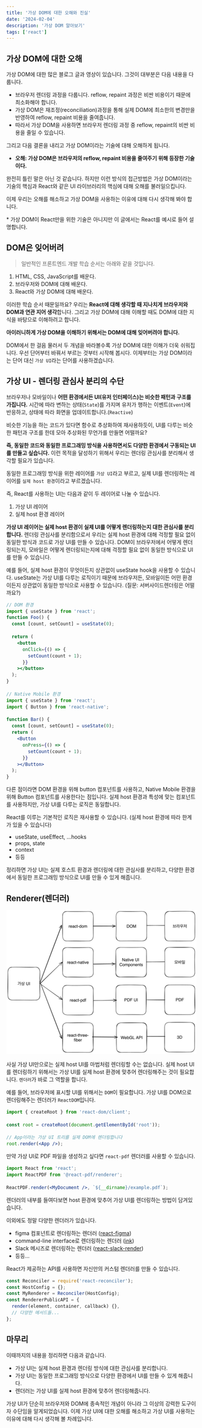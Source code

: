 ```yaml
---
title: '가상 DOM에 대한 오해와 진실'
date: '2024-02-04'
description: '가상 DOM 알아보기'
tags: ['react']
---
```


## 가상 DOM에 대한 오해

가상 DOM에 대한 많은 블로그 글과 영상이 있습니다. 그것이 대부분은 다음 내용을 다룹니다.

- 브라우저 렌더링 과정을 다룹니다. reflow, repaint 과정은 비싼 비용이기 때문에 최소화해야 합니다.
- 가상 DOM은 재조정(reconciliation)과정을 통해 실제 DOM에 최소한의 변경만을 반영하여 reflow, repaint 비용을 줄여줍니다.
- 따라서 가상 DOM을 사용하면 브라우저 렌더링 과정 중 reflow, repaint의 비싼 비용을 줄일 수 있습니다.

그리고 다음 결론을 내리고 가상 DOM이라는 기술에 대해 오해하게 됩니다.

- **오해: 가상 DOM은 브라우저의 reflow, repaint 비용을 줄여주기 위해 등장한 기술이다.**

완전히 틀린 말은 아닌 것 같습니다. 하지만 이런 방식의 접근방법은 가상 DOM이라는 기술의 핵심과 React와 같은 UI 라이브러리의 핵심에 대해 오해를 불러일으킵니다.

이제 우리는 오해를 해소하고 가상 DOM을 사용하는 이유에 대해 다시 생각해 봐야 합니다.

\* 가상 DOM이 React만을 위한 기술은 아니지만 이 글에서는 React를 예시로 들어 설명합니다.

## DOM은 잊어버려

> 일반적인 프론트엔드 개발 학습 순서는 아래와 같을 것입니다.

1. HTML, CSS, JavaScript를 배운다.
2. 브라우저와 DOM에 대해 배운다.
3. React와 가상 DOM에 대해 배운다.

이러한 학습 순서 때문일까요? 우리는 **React에 대해 생각할 때 지나치게 브라우저와 DOM과 연관 지어 생각**합니다. 그리고 가상 DOM에 대해 이해할 때도 DOM에 대한 지식을 바탕으로 이해하려고 합니다.

**아이러니하게 가상 DOM을 이해하기 위해서는 DOM에 대해 잊어버려야 합니다.**

DOM에서 한 걸음 물러서 두 개념을 바라볼수록 가상 DOM에 대한 이해가 더욱 쉬워집니다. 우선 단어부터 바꿔서 부르는 것부터 시작해 봅시다. 이제부터는 가상 DOM이라는 단어 대신 `가상 UI`라는 단어를 사용하겠습니다.

## 가상 UI - 렌더링 관심사 분리의 수단

브라우저나 모바일이나 **어떤 환경에서든 UI(유저 인터페이스)는 비슷한 패턴과 구조를 가집니다.** 시간에 따라 변하는 상태(`State`)를 가지며 유저가 행하는 이벤트(`Event`)에 반응하고, 상태에 따라 화면을 업데이트합니다.(`Reactive`)

비슷한 기능을 하는 코드가 있다면 함수로 추상화하여 재사용하듯이, UI를 다루는 비슷한 패턴과 구조를 한데 모아 추상화된 무언가를 만들면 어떨까요?

**즉, 동일한 코드와 동일한 프로그래밍 방식을 사용하면서도 다양한 환경에서 구동되는 UI를 만들고 싶습니다.** 이런 목적을 달성하기 위해서 우리는 렌더링 관심사를 분리해서 생각할 필요가 있습니다.

동일한 프로그래밍 방식을 위한 레이어를 `가상 UI`라고 부르고, 실제 UI를 렌더링하는 레이어를 `실제 host 환경`이라고 부르겠습니다.

즉, React를 사용하는 UI는 다음과 같이 두 레이어로 나눌 수 있습니다.

1. 가상 UI 레이어
2. 실제 host 환경 레이어

**가상 UI 레이어는 실제 host 환경이 실제 UI를 어떻게 렌더링하는지 대한 관심사를 분리합니다.** 렌더링 관심사를 분리함으로서 우리는 실제 host 환경에 대해 걱정할 필요 없이 동일한 방식과 코드로 가상 UI를 만들 수 있습니다. DOM이 브라우저에서 어떻게 렌더링되는지, 모바일은 어떻게 렌더링되는지에 대해 걱정할 필요 없이 동일한 방식으로 UI를 만들 수 있습니다.

예를 들어, 실제 host 환경이 무엇이든지 상관없이 useState hook을 사용할 수 있습니다. useState는 가상 UI를 다루는 로직이기 때문에 브라우저든, 모바일이든 어떤 환경이든지 상관없이 동일한 방식으로 사용할 수 있습니다. (질문: 서버사이드렌더링은 어떨까요?)

```jsx
// DOM 환경
import { useState } from 'react';
function Foo() {
  const [count, setCount] = useState(0);

  return (
    <button
      onClick={() => {
        setCount(count + 1);
      }}
    ></button>
  );
}

// Native Mobile 환경
import { useState } from 'react';
import { Button } from 'react-native';

function Bar() {
  const [count, setCount] = useState(0);
  return (
    <Button
      onPress={() => {
        setCount(count + 1);
      }}
    ></Button>
  );
}
```

다른 점이라면 DOM 환경을 위해 button 컴포넌트를 사용하고, Native Mobile 환경을 위해 Button 컴포넌트를 사용한다는 점입니다. 실제 host 환경과 특성에 맞는 컴포넌트를 사용하지만, 가상 UI를 다루는 로직은 동일합니다.

React를 이루는 기본적인 로직은 재사용할 수 있습니다. (실제 host 환경에 따라 한계가 있을 수 있습니다)

- useState, useEffect, ...hooks
- props, state
- context
- 등등

정리하면 가상 UI는 실제 호스트 환경과 렌더링에 대한 관심사를 분리하고, 다양한 환경에서 동일한 프로그래밍 방식으로 UI를 만들 수 있게 해줍니다.

## Renderer(렌더러)

<img src="./2.png" />

사실 가상 UI만으로는 실제 host UI를 마법처럼 렌더링할 수는 없습니다. 실제 host UI를 렌더링하기 위해서는 가상 UI를 실제 host 환경에 맞추어 렌더링해주는 것이 필요합니다. `렌더러`가 바로 그 역할을 합니다.

예를 들어, 브라우저에 표시할 UI를 위해서는 `DOM`이 필요합니다. 가상 UI를 DOM으로 렌더링해주는 렌더러가 `ReactDOM`입니다.

```jsx
import { createRoot } from 'react-dom/client';

const root = createRoot(document.getElementById('root'));

// App이라는 가상 UI 트리를 실제 DOM에 렌더링합니다
root.render(<App />);
```

만약 가상 UI로 PDF 파일을 생성하고 싶다면 `react-pdf` 렌더러를 사용할 수 있습니다.

```jsx
import React from 'react';
import ReactPDF from '@react-pdf/renderer';

ReactPDF.render(<MyDocument />, `${__dirname}/example.pdf`);
```

렌더러의 내부를 들여다보면 host 환경에 맞추어 가상 UI를 렌더링하는 방법이 담겨있습니다.

이외에도 정말 다양한 렌더러가 있습니다.

- figma 컴포넌트로 렌더링하는 렌더러 ([react-figma](https://github.com/react-figma/react-figma))
- command-line interface로 렌더링하는 렌더러 ([ink](https://github.com/vadimdemedes/ink/blob/168244470cd3e4b85e19b968a55938d013232761/src/reconciler.ts#L4))
- Slack 메시즈로 렌더링하는 렌더러 ([react-slack-render](https://github.com/andreyvital/react-slack-renderer))
- 등등...

React가 제공하는 API를 사용하면 자신만의 커스텀 렌더러를 만들 수 있습니다.

```jsx
const Reconciler = require('react-reconciler');
const HostConfig = {};
const MyRenderer = Reconciler(HostConfig);
const RendererPublicAPI = {
  render(element, container, callback) {},
  // 다양한 메서드들...
};
```

## 마무리

이때까지의 내용을 정리하면 다음과 같습니다.

- 가상 UI는 실제 host 환경과 렌더링 방식에 대한 관심사를 분리합니다.
- 가상 UI는 동일한 프로그래밍 방식으로 다양한 환경에서 UI를 만들 수 있게 해줍니다.
- 렌더러는 가상 UI를 실제 host 환경에 맞추어 렌더링해줍니다.

가상 UI가 단순히 브라우저와 DOM에 종속적인 개념이 아니라 그 이상의 강력한 도구이자 수단임을 알게되었습니다. 이제 가상 UI에 대한 오해를 해소하고 가상 UI를 사용하는 이유에 대해 다시 생각해 볼 차례입니다.
